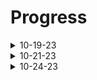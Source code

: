 # Progress
<details>
  <summary>10-19-23</summary>
  [*] Object detection works, but is slow when run on a Raspberry Pi 4 (5 fps 💀) (NEEDS OPTIMIZATION BADLY!!!)
  <br/>
  [*] Communication between the central server (4GB RAM RPI) and the ImageProcessingClient (8GB RAM RPI) works decently well
  <br/>
  [*] The frame size in "ImageProcessingClient.py" should be set to a low resolution for best results (Currently using 320x200)
</details>

<details>
  <summary>10-21-23</summary>
  [*] Improved object detection speed from 5 to ~8 FPS by changing the camera's resolution
  <br/>
  [*] Object detection works better, 3 FPS increase, 5 to ~8 FPS (STILL NEEDS OPTIMIZATION!!!)
  <br/>
  [*] Drastically improved object detection speed when running on a desktop by changing the camera resolution, setting auto exposure to -5, setting camera framerate, and disbaling automatic RGB conversion (15 fps to ~50)
  <br/>
  [*] The camera's resolution should be set to 640x480 becasue that's the lowest resolution the rpi camera V2 currently supports. It's also decently fast
  <br/>
  [*] The frame size in "ImageProcessingClient.py" should be set to a low resolution for best results (Currently using 320x200)
</details>

<details>
  <summary>10-24-23</summary>
  [*] I'm working on switching the computer vision processor to a jetson nano (from an rpi 4) because it has CUDA (GPU) accelaration. I'm hvaing trouble updating the OS (Ubuntu 18.04) and the packages. Python 3.6 is too old, and I need the best security I can get. The current issue with "sudo apt-get update" and "sudo apt-get upgrade" is that it doesn't want to connect to some package servers, and then dies. 
  <br/><br/>
  I've found some instructions on my robotics team's (RoboLions) github that explains how to install Discombobulated88's Xubuntu image (https://github.com/Discombobulated88/Xubuntu-20.04-L4T-32.3.1/releases/download/v1.0/Xubuntu-20.04-l4t-r32.3.1.tar.tbz2), and how to uprade to 22.04. Hopefully everything works fine.
  <br/><br/>
  [*] Removed the imutils requirement, as OpenCV already has a built-in function to resize frames
</details>
